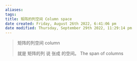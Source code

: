 ```yaml
---
aliases: 
tags: 
title: 矩阵的列空间 Column space
date created: Friday, August 26th 2022, 6:41:06 pm
date modified: Thursday, September 29th 2022, 11:29:14 pm
---
```


> 矩阵的列空间 column
> 
> 就是 矩阵的列 说 张成 的空间。
> The span of columns

